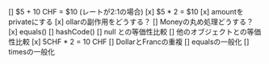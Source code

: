 [] $5 + 10 CHF = $10 (レートが2:1の場合)
[x] $5 * 2 = $10
[x] amountをprivateにする
[x] ollarの副作用をどうする？
[] Moneyの丸め処理どうする？
[x] equals()
[] hashCode()
[] null との等価性比較
[] 他のオブジェクトとの等価性比較
[x] 5CHF * 2 = 10 CHF
[] DollarとFrancの重複
[] equalsの一般化
[] timesの一般化
